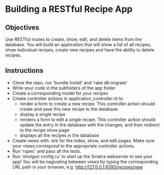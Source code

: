 # Building a RESTful Recipe App

## Objectives
Use RESTful routes to create, show, edit, and delete items from the database. You will build an application that will show a list of all recipes, show individual recipes, create new recipes and have the ability to delete recipes. 

## Instructions
- Clone the repo, run 'bundle install' and 'rake db:migrate'
- Write your code in the subfolders of the app folder
- Create a corresponding model for your recipes
- Create controller actions in application_controller.rb to  
  - render a form to create a new recipe. This controller action should create and save this new recipe to the database.
  - display a single recipe
  -  renders a form to edit a single recipe. This controller action should update the entry in the database with the changes, and then redirect to the recipe show page
  - displays all the recipes in the database
- Create views with .erb for the index, show, and edit pages. Make sure your views correspond to the appropriate controller actions.
- Run 'rspec' and pass all the tests. 
- Run 'shotgun config.ru' to start up the Sinatra webserver to see your app! You will be nagivating between views by typing the corresponding URL path in your browser, e.g. http://127.0.0.1:9393/recipes/new
